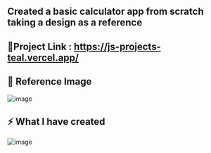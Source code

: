 ## Created a basic calculator app from scratch taking a design as a reference

## 👀Project Link : https://js-projects-teal.vercel.app/

## 🚀 Reference Image

![image](https://user-images.githubusercontent.com/84569241/182672439-eaab1f32-cb01-4380-a472-5e3a494f0a3e.png)

## ⚡ What I have created

![image](https://user-images.githubusercontent.com/84569241/182672511-29d547dd-b315-44c7-ae40-df703fde69f8.png)


